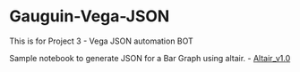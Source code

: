 # Gauguin-Vega-JSON
This is for Project 3 - Vega JSON automation BOT

Sample notebook to generate JSON for a Bar Graph using altair. - [Altair_v1.0](https://nbviewer.jupyter.org/github/NEU-AI-Skunkworks/Gauguin-Vega-JSON/blob/master/Srushti-Henry/Altair_v1.0.ipynb)
